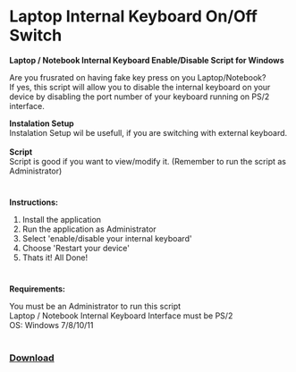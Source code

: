 # Laptop Internal Keyboard On/Off Switch

<b>Laptop / Notebook Internal Keyboard Enable/Disable Script for Windows</b> <br> 

Are you frusrated on having fake key press on you Laptop/Notebook? <br> 
If yes, this script will allow you to disable the internal keyboard on your device by disabling the port number of your keyboard running on PS/2 interface. <br> 

<b>Instalation Setup </b> <br>
Instalation Setup wil be usefull, if you are switching with external keyboard. <br>
 <br>
<b>Script</b> <br>
Script is good if you want to view/modify it. (Remember to run the script as Administrator)<br>
#

<b>Instructions:</b>  <br>

1. Install the application <br>
2. Run the application as Administrator <br>
3. Select 'enable/disable your internal keyboard' <br>
4. Choose 'Restart your device' <br>
5. Thats it! All Done!
#

<b>Requirements:</b>  <br>

You must be an Administrator to run this script  <br>
Laptop / Notebook Internal Keyboard Interface must be PS/2  <br>
OS: Windows 7/8/10/11
#

<a href="https://github.com/yedkriz/keyboard-toogler/releases/latest"><h3>Download</h3></a>
